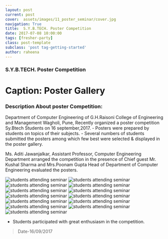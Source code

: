 ```yaml
---
layout: post
current: post
cover:  assets/images/11_poster_seminar/cover.jpg
navigation: True
title:  S.Y.B.TECH. Poster Competition
date: 2017-07-08 10:00:00
tags: [fresher-party]
class: post-template
subclass: 'post tag-getting-started'
author: raheena
---
```


### S.Y.B.TECH. Poster Competition

# Caption: Poster Gallery

### Description About poster Competition:

 <p>      Department of Computer Engineering of G.H.Raisoni College of Engineering and Management Wagholi, Pune, Recently organized a poster competition Sy.Btech Students on 16 september,2017. 
- Posters were prepared by students on topics of their subjects.
- Several numbers of students submitted the posters among which few best were selected & displayed in the poster gallery.
<p>  Ms. Aditi Jawanjalkar, Assistant Professor, Computer Engineering Department arranged the competition in the presence of Chief guest Mr. Kushal Sharma and Mrs.Poonam Gupta Head of Department of Computer Engineering evaluated the posters. 

![students attending seminar](assets/images/11_poster_seminar/1.jpg  "poster_seminar_1")
![students attending seminar](assets/images/11_poster_seminar/2.jpg  "poster_seminar_2")
![students attending seminar](assets/images/11_poster_seminar/3.jpg  "poster_seminar_3")
![students attending seminar](assets/images/11_poster_seminar/4.jpg  "poster_seminar_4")
![students attending seminar](assets/images/11_poster_seminar/5.jpg  "poster_seminar-5")
![students attending seminar](assets/images/11_poster_seminar/6.jpg  "poster_seminar_6")
![students attending seminar](assets/images/11_poster_seminar/7.jpg  "poster_seminar_7")
![students attending seminar](assets/images/11_poster_seminar/8.jpg  "poster_seminar_8")
![students attending seminar](assets/images/11_poster_seminar/9.jpg  "poster_seminar_9")
![students attending seminar](assets/images/11_poster_seminar/10.jpg  "poster_seminar_10")
![students attending seminar](assets/images/11_poster_seminar/11.jpg  "poster_seminar_11")
![students attending seminar](assets/images/11_poster_seminar/12.jpg  "poster_seminar_12")
![students attending seminar](assets/images/11_poster_seminar/13.jpg  "poster_seminar_13")






- Students participated with great enthusiasm in the competition. <br>

> Date-16/09/2017










